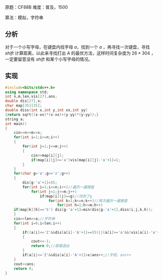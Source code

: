 原题：CF88B
难度：普及，1500

算法：模拟，字符串

## 分析

对于一个小写字母，在键盘内找字母  $a$，找到一个 $a$ ，再寻找一次键盘，寻找 $shift$  计算距离，以此来寻找打出 $A$  的最优方法，这样时间复杂度为 $26×304$ ，一定要留意没有 $shift$  和某个小写字母的情况。
 
## 实现

```cpp
#include<bits/stdc++.h>
using namespace std;
int n,m,len,vis[27],ans;
double dis[27],x;
char map[35][35];
double diss(int x,int y,int xx,int yy)
{return sqrt((x-xx)*(x-xx)+(y-yy)*(y-yy));}
string a;
int main()
{
    cin>>n>>m>>x;
    for(int i=1;i<=n;i++)
    {
        for(int j=1;j<=m;j++)
        {
            cin>>map[i][j];
            if(map[i][j]>='a')vis[map[i][j]-'a'+1]=1;
		}
    }
    for(char g='a';g<='z';g++)
    {
        dis[g-'a'+1]=55;
        for(int i=1;i<=n;i++)//遍历一遍键盘
            for(int j=1;j<=m;j++)
                if(map[i][j]==g)//找到了g
                    for(int k=1;k<=n;k++)//再次遍历一遍键盘
                        for(int h=1;h<=m;h++)
    if(map[k][h]=='S') dis[g-'a'+1]=min(dis[g-'a'+1],diss(i,j,k,h));
	}
    cin>>len>>a;//字符串
    for(int i=0;i<len;i++)
    {
        if((a[i]<='Z'&&dis[a[i]-'A'+1]==55)||(a[i]>='a'&&!vis[a[i]-'a'+1]))
		{
            cout<<-1;
            return 0;//直接退出
        }
        if(a[i]<='Z'&&dis[a[i]-'A'+1]>x)ans++;//手短，ans++
    }
    cout<<ans;
    return 0;
}
```